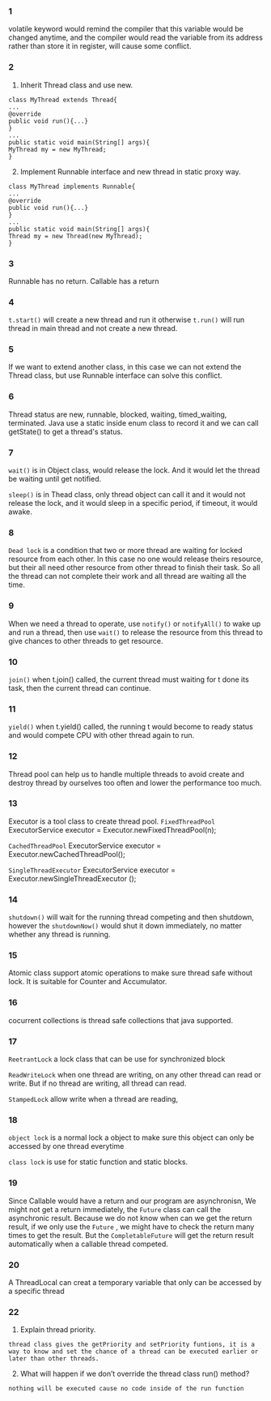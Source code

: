 ### 1
volatile keyword would remind the compiler that this variable would be changed anytime, and the compiler would read the variable from its address rather than store it in register, will cause some conflict.   
### 2
1. Inherit Thread class and use new.
```
class MyThread extends Thread{
...
@override
public void run(){...}
}
...
public static void main(String[] args){
MyThread my = new MyThread;
}
```
2. Implement Runnable interface and new thread in static proxy way.
```
class MyThread implements Runnable{
...
@override
public void run(){...}
}
...
public static void main(String[] args){
Thread my = new Thread(new MyThread);
}
```
### 3
Runnable has no return. 
Callable has a return
### 4
`t.start()` will create a new thread and run it otherwise 
`t.run()` will run thread in main thread and not create a new thread.
### 5
If we want to extend another class, in this case we can not extend the Thread class, but use Runnable interface can solve this conflict.
### 6
Thread status are 
new, runnable, blocked, waiting, timed_waiting, terminated.
Java use a static inside enum class to record it and we can call getState() to get a thread's status.
### 7 
`wait()` is in Object class, would release the lock. And it would let the thread be waiting until get notified.

`sleep()` is in Thead class, only thread object can call it and it would not release the lock, and it would sleep in a specific period, if timeout, it would awake.
### 8
`Dead lock` is a condition that two or more thread are waiting for locked resource from each other. In this case no one would release theirs resource, but their all need other resource from other thread to finish their task. 
So all the thread can not complete their work and all thread are waiting all the time.
### 9
When we need a thread to operate, use `notify()` or `notifyAll()` to wake up and run a thread, then use `wait()` to release the resource from this thread to give chances to other threads to get resource.
### 10
`join()` when t.join() called, the current thread must waiting for t done its task, then the current thread can continue.
### 11
`yield()` when t.yield() called, the running t would become to ready status and would compete CPU with other thread again to run.
### 12
Thread pool can help us to handle multiple threads to avoid create and destroy thread by ourselves too often and lower the performance too much.
### 13
Executor is a tool class to create thread pool. 
`FixedThreadPool`  ExecutorService executor = Executor.newFixedThreadPool(n);

`CachedThreadPool` ExecutorService executor = Executor.newCachedThreadPool();

`SingleThreadExecutor`  ExecutorService executor = Executor.newSingleThreadExecutor ();
### 14
`shutdown()` will wait for the running thread competing and then shutdown, however the `shutdownNow()` would shut it down immediately, no matter whether any thread is running.
### 15
Atomic class support atomic operations to make sure thread safe without lock.
It is suitable for Counter and Accumulator.

### 16 
cocurrent collections is thread safe collections that java supported.

### 17
`ReetrantLock` a lock class that can be use for synchronized block

`ReadWriteLock` when one thread are writing, on any other thread can read or write. But if no thread are writing, all thread can read.

`StampedLock` allow write when a thread are reading,

### 18
`object lock` is a normal lock a object to make sure this object can only be accessed by one thread everytime

`class lock` is use for static function and static blocks.

### 19
Since Callable would have a return and our program are asynchronisn, We might not get a return immediately, the `Future` class can call the asynchronic result.
Because we do not know when can we get the return result, if we only use the `Future` , we might have to check the return many times to get the result. But the 
`CompletableFuture` will get the return result automatically when a callable thread competed.

### 20

A ThreadLocal can creat a temporary variable that only can be accessed by a specific thread
### 22
1.  Explain thread priority.
```angular2html
thread class gives the getPriority and setPriority funtions, it is a way to know and set the chance of a thread can be executed earlier or later than other threads.
```
2. What will happen if we don’t override the thread class run() method?
```angular2html
nothing will be executed cause no code inside of the run function
```